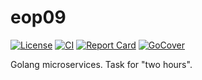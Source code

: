 # eop09

[![License][license-badge]][license-link]
[![CI][ci-badge]][ci-link]
[![Report Card][report-badge]][report-link]
[![GoCover][cover-badge]][cover-link]

Golang microservices. Task for "two hours".

[license-badge]: https://img.shields.io/:license-MIT-green.svg
[license-link]: https://opensource.org/licenses/MIT
[ci-badge]: https://github.com/Alma-media/eop09/workflows/.github/workflows/tests.yaml/badge.svg
[ci-link]: https://github.com/Alma-media/eop09/actions
[report-badge]: https://goreportcard.com/badge/github.com/Alma-media/eop09
[report-link]: https://goreportcard.com/report/github.com/Alma-media/eop09
[cover-badge]: https://gocover.io/_badge/github.com/Alma-media/eop09
[cover-link]: https://gocover.io/github.com/Alma-media/eop09
